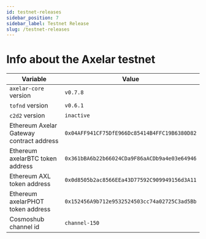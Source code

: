 ```yaml
---
id: testnet-releases
sidebar_position: 7
sidebar_label: Testnet Release
slug: /testnet-releases
---
```


# Info about the Axelar testnet

Variable  | Value
------------- | -------------
`axelar-core` version | `v0.7.8`
`tofnd` version | `v0.6.1`
`c2d2` version | `inactive`
Ethereum Axelar Gateway contract address | `0x04AFF941CF75DfE966Dc85414B4FFC19B6380D82`
Ethereum axelarBTC token address | `0x361bBA6b22b66024CDa9F86aACDb9a4e03e64946`
Ethereum AXL token address | `0x0d8505b2ac8566EEa43D77592C909949156d3A11`
Ethereum axelarPHOT token address | `0x152456A9b712e9532524503cc74a02725C3ad5Bb`
Cosmoshub channel id | `channel-150`
